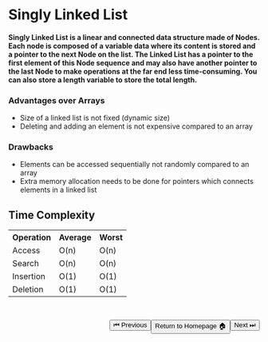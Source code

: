 # Singly Linked List

#### Singly Linked List is a linear and connected data structure made of Nodes. Each node is composed of a variable data where its content is stored and a pointer to the next Node on the list. The Linked List has a pointer to the first element of this Node sequence and may also have another pointer to the last Node to make operations at the far end less time-consuming. You can also store a length variable to store the total length.

### Advantages over Arrays

- Size of a linked list is not fixed (dynamic size)
- Deleting and adding an element is not expensive compared to an array

### Drawbacks

- Elements can be accessed sequentially not randomly compared to an array
- Extra memory allocation needs to be done for pointers which connects elements in a linked list

## Time Complexity

<table>
    <tr>
        <th>Operation</th>
        <th>Average</th>
        <th>Worst</th>
    </tr>
    <tr>
        <td>Access</td>
        <td>O(n)</td> 
        <td>O(n)</td>
    </tr>
    <tr>
        <td>Search</td>
        <td>O(n)</td>
        <td>O(n)</td>
    </tr>
    <tr>
        <td>Insertion</td>
        <td>O(1)</td>
        <td>O(1)</td>
    </tr>
    <tr>
        <td>Deletion</td>
        <td>O(1)</td>
        <td>O(1)</td>
    </tr>
</table>

<a style="float:right; margin-top: 30px"
 href='./Doubly Linked List.md'>
<button>Next ⏭</button>
</a>
<a style="float: right; margin-top:30px"
 href='../../README.md'>
<button>Return to Homepage 🏠</button>
</a>
<a style="float:right; margin-top: 30px"
 href='./Linked List.md'>
<button>⏮ Previous</button>
</a>
